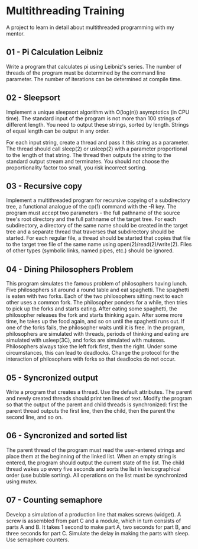 # Multithreading Training

A project to learn in detail about multithreaded programming with my mentor.

## 01 - Pi Calculation Leibniz
Write a program that calculates pi using Leibniz's series. The number of threads of the program must be determined by the command line parameter. The number of iterations can be determined at compile time. 

## 02 - Sleepsort
Implement a unique sleepsort algorithm with O(log(n)) asymptotics (in CPU time).
The standard input of the program is not more than 100 strings of different length. You need to output these strings, sorted by length. Strings of equal length can be output in any order.

For each input string, create a thread and pass it this string as a parameter. The thread should call sleep(2) or usleep(2) with a parameter proportional to the length of that string. The thread then outputs the string to the standard output stream and terminates. You should not choose the proportionality factor too small, you risk incorrect sorting.

## 03 - Recursive copy
Implement a multithreaded program for recursive copying of a subdirectory tree, a functional analogue of the cp(1) command with the -R key. The program must accept two parameters - the full pathname of the source tree's root directory and the full pathname of the target tree. 
For each subdirectory, a directory of the same name should be created in the target tree and a separate thread that traverses that subdirectory should be started. For each regular file, a thread should be started that copies that file to the target tree file of the same name using open(2)/read(2)/write(2). Files of other types (symbolic links, named pipes, etc.) should be ignored.

## 04 - Dining Philosophers Problem
This program simulates the famous problem of philosophers having lunch. Five philosophers sit around a round table and eat spaghetti. The spaghetti is eaten with two forks. Each of the two philosophers sitting next to each other uses a common fork. The philosopher ponders for a while, then tries to pick up the forks and starts eating. After eating some spaghetti, the philosopher releases the fork and starts thinking again. After some more time, he takes up the food again, and so on until the spaghetti runs out. If one of the forks fails, the philosopher waits until it is free. In the program, philosophers are simulated with threads, periods of thinking and eating are simulated with usleep(3C), and forks are simulated with mutexes. Philosophers always take the left fork first, then the right. Under some circumstances, this can lead to deadlocks. Change the protocol for the interaction of philosophers with forks so that deadlocks do not occur.

## 05 - Syncronized output
Write a program that creates a thread. Use the default attributes. The parent and newly created threads should print ten lines of text. Modify the program so that the output of the parent and child threads is synchronized: first the parent thread outputs the first line, then the child, then the parent the second line, and so on. 

## 06 - Syncronized and sorted list
The parent thread of the program must read the user-entered strings and place them at the beginning of the linked list. When an empty string is entered, the program should output the current state of the list. The child thread wakes up every five seconds and sorts the list in lexicographical order (use bubble sorting). All operations on the list must be synchronized using mutex.

## 07 - Counting semaphore
Develop a simulation of a production line that makes screws (widget). A screw is assembled from part C and a module, which in turn consists of parts A and B. It takes 1 second to make part A, two seconds for part B, and three seconds for part C. Simulate the delay in making the parts with sleep. Use semaphore counters.
